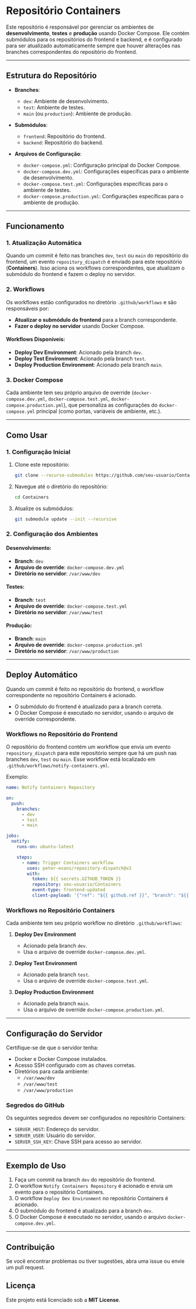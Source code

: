 # Repositório Containers

Este repositório é responsável por gerenciar os ambientes de **desenvolvimento**, **testes** e **produção** usando Docker Compose. Ele contém submódulos para os repositórios do frontend e backend, e é configurado para ser atualizado automaticamente sempre que houver alterações nas branches correspondentes do repositório do frontend.

---

## Estrutura do Repositório

- **Branches**:

  - `dev`: Ambiente de desenvolvimento.
  - `test`: Ambiente de testes.
  - `main` (ou `production`): Ambiente de produção.

- **Submódulos**:

  - `frontend`: Repositório do frontend.
  - `backend`: Repositório do backend.

- **Arquivos de Configuração**:

  - `docker-compose.yml`: Configuração principal do Docker Compose.
  - `docker-compose.dev.yml`: Configurações específicas para o ambiente de desenvolvimento.
  - `docker-compose.test.yml`: Configurações específicas para o ambiente de testes.
  - `docker-compose.production.yml`: Configurações específicas para o ambiente de produção.

---

## Funcionamento

### 1. **Atualização Automática**

Quando um commit é feito nas branches `dev`, `test` ou `main` do repositório do frontend, um evento `repository_dispatch` é enviado para este repositório (**Containers**). Isso aciona os workflows correspondentes, que atualizam o submódulo do frontend e fazem o deploy no servidor.

### 2. **Workflows**

Os workflows estão configurados no diretório `.github/workflows` e são responsáveis por:

- **Atualizar o submódulo do frontend** para a branch correspondente.
- **Fazer o deploy no servidor** usando Docker Compose.

#### Workflows Disponíveis:

- **Deploy Dev Environment**: Acionado pela branch `dev`.
- **Deploy Test Environment**: Acionado pela branch `test`.
- **Deploy Production Environment**: Acionado pela branch `main`.

### 3. **Docker Compose**

Cada ambiente tem seu próprio arquivo de override (`docker-compose.dev.yml`, `docker-compose.test.yml`, `docker-compose.production.yml`), que personaliza as configurações do `docker-compose.yml` principal (como portas, variáveis de ambiente, etc.).

---

## Como Usar

### 1. **Configuração Inicial**

1. Clone este repositório:
   ```bash
   git clone --recurse-submodules https://github.com/seu-usuario/Containers.git
   ```
2. Navegue até o diretório do repositório:
   ```bash
   cd Containers
   ```
3. Atualize os submódulos:
   ```bash
   git submodule update --init --recursive
   ```

### 2. **Configuração dos Ambientes**

#### Desenvolvimento:

- **Branch**: `dev`
- **Arquivo de override**: `docker-compose.dev.yml`
- **Diretório no servidor**: `/var/www/dev`

#### Testes:

- **Branch**: `test`
- **Arquivo de override**: `docker-compose.test.yml`
- **Diretório no servidor**: `/var/www/test`

#### Produção:

- **Branch**: `main`
- **Arquivo de override**: `docker-compose.production.yml`
- **Diretório no servidor**: `/var/www/production`

---

## Deploy Automático

Quando um commit é feito no repositório do frontend, o workflow correspondente no repositório Containers é acionado.

- O submódulo do frontend é atualizado para a branch correta.
- O Docker Compose é executado no servidor, usando o arquivo de override correspondente.

### **Workflows no Repositório do Frontend**

O repositório do frontend contém um workflow que envia um evento `repository_dispatch` para este repositório sempre que há um push nas branches `dev`, `test` ou `main`. Esse workflow está localizado em `.github/workflows/notify-containers.yml`.

Exemplo:

```yaml
name: Notify Containers Repository

on:
  push:
    branches:
      - dev
      - test
      - main

jobs:
  notify:
    runs-on: ubuntu-latest

    steps:
      - name: Trigger Containers workflow
        uses: peter-evans/repository-dispatch@v2
        with:
          token: ${{ secrets.GITHUB_TOKEN }}
          repository: seu-usuario/Containers
          event-type: frontend-updated
          client-payload: '{"ref": "${{ github.ref }}", "branch": "${{ github.ref_name }}"}'
```

### **Workflows no Repositório Containers**

Cada ambiente tem seu próprio workflow no diretório `.github/workflows`:

1. **Deploy Dev Environment**

   - Acionado pela branch `dev`.
   - Usa o arquivo de override `docker-compose.dev.yml`.

2. **Deploy Test Environment**

   - Acionado pela branch `test`.
   - Usa o arquivo de override `docker-compose.test.yml`.

3. **Deploy Production Environment**

   - Acionado pela branch `main`.
   - Usa o arquivo de override `docker-compose.production.yml`.

---

## Configuração do Servidor

Certifique-se de que o servidor tenha:

- Docker e Docker Compose instalados.
- Acesso SSH configurado com as chaves corretas.
- Diretórios para cada ambiente:
  - `/var/www/dev`
  - `/var/www/test`
  - `/var/www/production`

### **Segredos do GitHub**

Os seguintes segredos devem ser configurados no repositório Containers:

- `SERVER_HOST`: Endereço do servidor.
- `SERVER_USER`: Usuário do servidor.
- `SERVER_SSH_KEY`: Chave SSH para acesso ao servidor.

---

## Exemplo de Uso

1. Faça um commit na branch `dev` do repositório do frontend.
2. O workflow `Notify Containers Repository` é acionado e envia um evento para o repositório Containers.
3. O workflow `Deploy Dev Environment` no repositório Containers é acionado.
4. O submódulo do frontend é atualizado para a branch `dev`.
5. O Docker Compose é executado no servidor, usando o arquivo `docker-compose.dev.yml`.

---

## Contribuição

Se você encontrar problemas ou tiver sugestões, abra uma issue ou envie um pull request.

## Licença

Este projeto está licenciado sob a **MIT License**.

